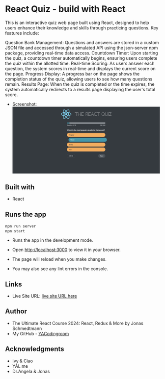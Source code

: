 # React Quiz - build with React

This is an interactive quiz web page built using React, designed to help users enhance their knowledge and skills through practicing questions. Key features include:

Question Bank Management: Questions and answers are stored in a custom JSON file and accessed through a simulated API using the json-server npm package, providing real-time data access.
Countdown Timer: Upon starting the quiz, a countdown timer automatically begins, ensuring users complete the quiz within the allotted time.
Real-time Scoring: As users answer each question, the system scores in real-time and displays the current score on the page.
Progress Display: A progress bar on the page shows the completion status of the quiz, allowing users to see how many questions remain.
Results Page: When the quiz is completed or the time expires, the system automatically redirects to a results page displaying the user's total score.

- Screenshot:
  ![react quiz](./screenshot/react-quiz.png)

## Built with

- React

## Runs the app

```Shell
npm run server
npm start
```

- Runs the app in the development mode.
- Open [http://localhost:3000](http://localhost:3000) to view it in your browser.

- The page will reload when you make changes.
- You may also see any lint errors in the console.

## Links

- Live Site URL: [live site URL here](https://popcorn-seemovie.netlify.app/)

## Author

- The Ultimate React Course 2024: React, Redux & More by Jonas Schmedtmann
- My GitHub - [YACodingroom](https://github.com/YAcodingroom)

## Acknowledgments

- Ivy & Ciao
- YAL me
- Dr.Angela & Jonas

